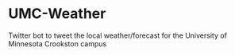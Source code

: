 UMC-Weather
===========

Twitter bot to tweet the local weather/forecast for the University of Minnesota Crookston campus
